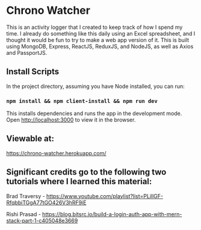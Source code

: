 # Chrono Watcher
This is an activity logger that I created to keep track of how I spend my time. I already do something like this daily using an Excel spreadsheet, and I thought it would be fun to try to make a web app version of it. This is built using MongoDB, Express, ReactJS, ReduxJS, and NodeJS, as well as Axios and PassportJS.

## Install Scripts

In the project directory, assuming you have Node installed, you can run:

### `npm install && npm client-install && npm run dev`

This installs dependencies and runs the app in the development mode.<br>
Open [http://localhost:3000](http://localhost:3000) to view it in the browser.

## Viewable at:

https://chrono-watcher.herokuapp.com/

## Significant credits go to the following two tutorials where I learned this material:

Brad Traversy - https://www.youtube.com/playlist?list=PLillGF-RfqbbiTGgA77tGO426V3hRF9iE

Rishi Prasad - https://blog.bitsrc.io/build-a-login-auth-app-with-mern-stack-part-1-c405048e3669
